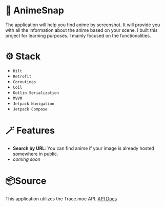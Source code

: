 # 🔎 AnimeSnap
The application will help you find anime by screenshot. It will provide you with all the information about the anime based on your scene.
I built this project for learning purposes. I mainly focused on the functionalities.

# ⚙️ Stack
- `Hilt`
- `Retrofit`
- `Coroutines`
- `Coil`
- `Kotlin Serialization`
- `MVVM`
- `Jetpack Navigation`
- `Jetpack Compose`

# 🪄 Features
- **Search by URL**: You can find anime if your image is already hosted somewhere in public.
- *coming soon*

# 📦Source 
This application utilizes the Trace.moe API. 	[API Docs](https://soruly.github.io/trace.moe-api/#/terms)

